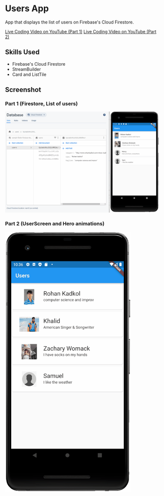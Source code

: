 # Users App

App that displays the list of users on Firebase's Cloud Firestore.

<a href="https://youtu.be/l9ifZayO1WA" target="_blank">Live Coding Video on YouTube (Part 1)</a>
<a href="https://youtu.be/v-yolj4TD3Y" target="_blank">Live Coding Video on YouTube (Part 2)</a>

## Skills Used

* Firebase's Cloud Firestore
* StreamBuilder
* Card and ListTile

## Screenshot

### Part 1 (Firestore, List of users)

<img src="images/screenshot.gif">

### Part 2 (UserScreen and Hero animations)

<img src="images/screenshot_1.gif">